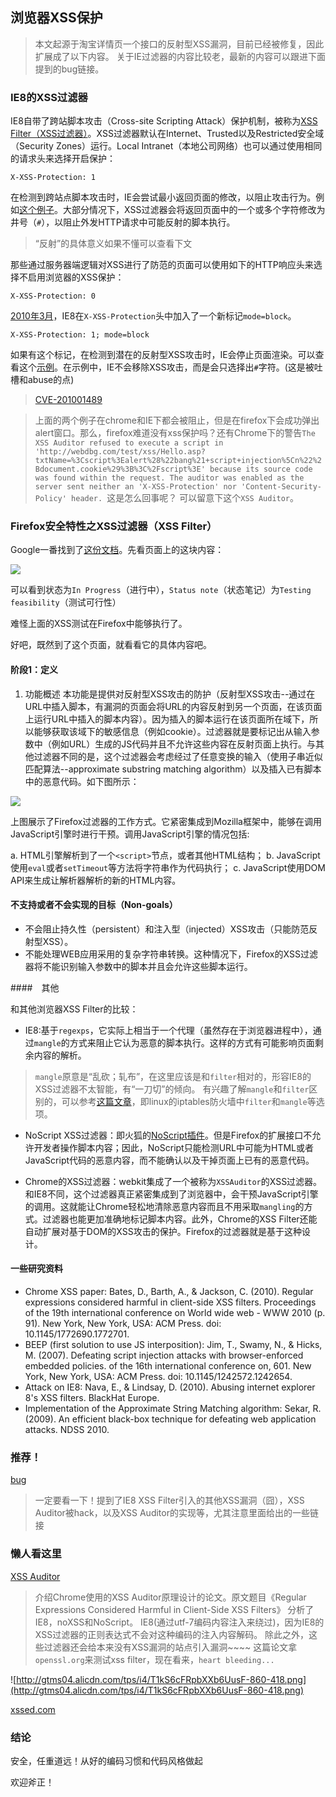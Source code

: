 浏览器XSS保护
---

> 本文起源于淘宝详情页一个接口的反射型XSS漏洞，目前已经被修复，因此扩展成了以下内容。
> 关于IE过滤器的内容比较老，最新的内容可以跟进下面提到的bug链接。

### IE8的XSS过滤器

IE8自带了跨站脚本攻击（Cross-site Scripting Attack）保护机制，被称为[XSS Filter（XSS过滤器）](http://blogs.msdn.com/b/ie/archive/2008/07/02/ie8-security-part-iv-the-xss-filter.aspx)。XSS过滤器默认在Internet、Trusted以及Restricted安全域（Security Zones）运行。Local Intranet（本地公司网络）也可以通过使用相同的请求头来选择开启保护：

`X-XSS-Protection: 1`

在检测到跨站点脚本攻击时，IE会尝试最小返回页面的修改，以阻止攻击行为。例如[这个例子](http://www.enhanceie.com/test/xss/)。大部分情况下，XSS过滤器会将返回页面中的一个或多个字符修改为井号（`#`），以阻止外发HTTP请求中可能反射的脚本执行。

> “反射”的具体意义如果不懂可以查看下文

那些通过服务器端逻辑对XSS进行了防范的页面可以使用如下的HTTP响应头来选择不启用浏览器的XSS保护：

`X-XSS-Protection: 0`

[2010年3月](http://www.microsoft.com/technet/security/bulletin/ms10-018.mspx)，IE8在`X-XSS-Protection`头中加入了一个新标记`mode=block`。

`X-XSS-Protection: 1; mode=block`

如果有这个标记，在检测到潜在的反射型XSS攻击时，IE会停止页面渲染。可以查看这个[示例](http://www.enhanceie.com/test/xss/BlockMode.asp)。在示例中，IE不会移除XSS攻击，而是会只选择出`#`字符。(这是被吐槽和abuse的点)

> [CVE-201001489](http://cve.scap.org.cn/CVE-2010-1489.html)

> 上面的两个例子在chrome和IE下都会被阻止，但是在firefox下会成功弹出alert窗口。那么，firefox难道没有xss保护吗？还有Chrome下的警告`The XSS Auditor refused to execute a script in 'http://webdbg.com/test/xss/Hello.asp?txtName=%3Cscript%3Ealert%28%22bang%21+script+injection%5Cn%22%2Bdocument.cookie%29%3B%3C%2Fscript%3E' because its source code was found within the request. The auditor was enabled as the server sent neither an 'X-XSS-Protection' nor 'Content-Security-Policy' header. `这是怎么回事呢？
> 可以留意下这个`XSS Auditor`。

### Firefox安全特性之XSS过滤器（XSS Filter）

Google一番找到了[这份文档](https://wiki.mozilla.org/Security/Features/XSS_Filter)。先看页面上的这块内容：

![](http://gtms02.alicdn.com/tps/i2/T1eu_aFK0dXXX0JePD-999-431.png)

可以看到状态为`In Progress`（进行中），`Status note`（状态笔记）为`Testing
feasibility`（测试可行性）

难怪上面的XSS测试在Firefox中能够执行了。

好吧，既然到了这个页面，就看看它的具体内容吧。

#### 阶段1：定义
1. 功能概述
本功能是提供对反射型XSS攻击的防护（反射型XSS攻击--通过在URL中插入脚本，有漏洞的页面会将URL的内容反射到另一个页面，在该页面上运行URL中插入的脚本内容）。因为插入的脚本运行在该页面所在域下，所以能够获取该域下的敏感信息（例如cookie）。过滤器就是要标记出从输入参数中（例如URL）生成的JS代码并且不允许这些内容在反射页面上执行。与其他过滤器不同的是，这个过滤器会考虑经过了任意变换的输入（使用子串近似匹配算法--approximate substring matching algorithm）以及插入已有脚本中的恶意代码。如下图所示：

![](http://gtms03.alicdn.com/tps/i3/T1PzzhFJdaXXbS.d6T-723-343.png)

上图展示了Firefox过滤器的工作方式。它紧密集成到Mozilla框架中，能够在调用JavaScript引擎时进行干预。调用JavaScript引擎的情况包括:

a. HTML引擎解析到了一个`<script>`节点，或者其他HTML结构；
b. JavaScript使用`eval`或者`setTimeout`等方法将字符串作为代码执行；
c. JavaScript使用DOM API来生成让解析器解析的新的HTML内容。

#### 不支持或者不会实现的目标（Non-goals）

*  不会阻止持久性（persistent）和注入型（injected）XSS攻击（只能防范反射型XSS）。
*  不能处理WEB应用采用的复杂字符串转换。这种情况下，Firefox的XSS过滤器将不能识别输入参数中的脚本并且会允许这些脚本运行。

####　其他

和其他浏览器XSS Filter的比较：

*   IE8:基于`regexps`，它实际上相当于一个代理（虽然存在于浏览器进程中），通过`mangle`的方式来阻止它认为恶意的脚本执行。这样的方式有可能影响页面剩余内容的解析。
>   `mangle`原意是“乱砍；轧布”，在这里应该是和`filter`相对的，形容IE8的XSS过滤器不太智能，有“一刀切”的倾向。
>   有兴趣了解`mangle`和`filter`区别的，可以参考[这篇文章](http://www.ibm.com/developerworks/cn/linux/network/s-netip/index.html)，即linux的iptables防火墙中`filter`和`mangle`等选项。

*   NoScript XSS过滤器：即火狐的[NoScript插件](http://noscript.net/)。但是Firefox的扩展接口不允许开发者操作脚本内容；因此，NoScript只能检测URL中可能为HTML或者JavaScript代码的恶意内容，而不能确认以及干掉页面上已有的恶意代码。

*   Chrome的XSS过滤器：webkit集成了一个被称为`XSSAuditor`的XSS过滤器。和IE8不同，这个过滤器真正紧密集成到了浏览器中，会干预JavaScript引擎的调用。这就能让Chrome轻松地清除恶意内容而且不用采取`mangling`的方式。过滤器也能更加准确地标记脚本内容。此外，Chrome的XSS Filter还能自动扩展对基于DOM的XSS攻击的保护。Firefox的过滤器就是基于这种设计。

#### 一些研究资料

*   Chrome XSS paper: Bates, D., Barth, A., & Jackson, C. (2010). Regular expressions considered harmful in client-side XSS filters. Proceedings of the 19th international conference on World wide web - WWW 2010 (p. 91). New York, New York, USA: ACM Press. doi: 10.1145/1772690.1772701.
*   BEEP (first solution to use JS interposition): Jim, T., Swamy, N., & Hicks, M. (2007). Defeating script injection attacks with browser-enforced embedded policies. of the 16th international conference on, 601. New York, New York, USA: ACM Press. doi: 10.1145/1242572.1242654.
*   Attack on IE8: Nava, E., & Lindsay, D. (2010). Abusing internet explorer 8's XSS filters. BlackHat Europe.
*   Implementation of the Approximate String Matching algorithm: Sekar, R. (2009). An efficient black-box technique for defeating web application attacks. NDSS 2010.

### 推荐！

[bug](https://bugzilla.mozilla.org/show_bug.cgi?id=528661)

>  一定要看一下！提到了IE8 XSS Filter引入的其他XSS漏洞（囧），XSS Auditor被hack，以及XSS Auditor的实现等，尤其注意里面给出的一些链接

### 懒人看这里

[XSS Auditor](http://www.collinjackson.com/research/xssauditor.pdf)
>  介绍Chrome使用的XSS Auditor原理设计的论文。原文题目《Regular Expressions Considered Harmful in
Client-Side XSS Filters》
>  分析了IE8，noXSS和NoScript。
>  IE8(通过utf-7编码内容注入来绕过)，因为IE8的XSS过滤器的正则表达式不会对这种编码的注入内容解码。
>  除此之外，这些过滤器还会给本来没有XSS漏洞的站点引入漏洞~~~~
>   这篇论文拿`openssl.org`来测试xss filter，现在看来，`heart bleeding...`

![http://gtms04.alicdn.com/tps/i4/T1kS6cFRpbXXb6UusF-860-418.png](http://gtms04.alicdn.com/tps/i4/T1kS6cFRpbXXb6UusF-860-418.png)

[xssed.com](http://xssed.com/)

### 结论

安全，任重道远！从好的编码习惯和代码风格做起

欢迎斧正！
